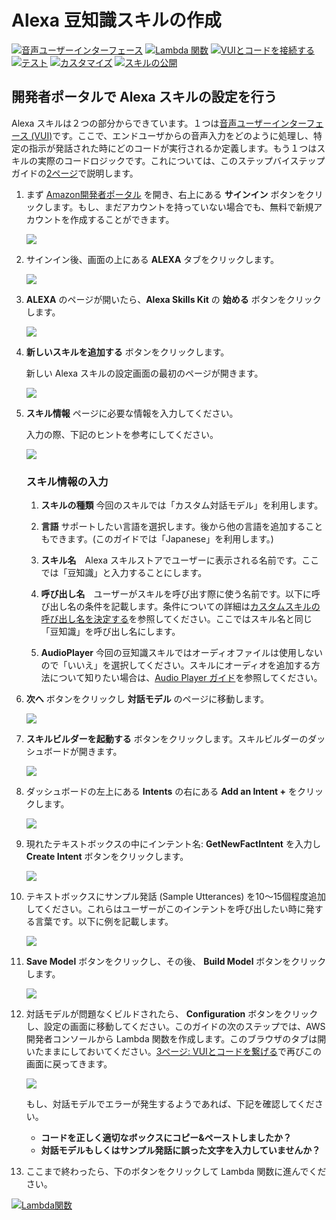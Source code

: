 # Alexa 豆知識スキルの作成
[![音声ユーザーインターフェース](https://m.media-amazon.com/images/G/01/mobile-apps/dex/alexa/alexa-skills-kit/jp/tutorials/navigation/1-on.png)](1-voice-user-interface.md)
[![Lambda 関数](https://m.media-amazon.com/images/G/01/mobile-apps/dex/alexa/alexa-skills-kit/jp/tutorials/navigation/2-off.png)](2-lambda-function.md)
[![VUIとコードを接続する](https://m.media-amazon.com/images/G/01/mobile-apps/dex/alexa/alexa-skills-kit/jp/tutorials/navigation/3-off.png)](3-connect-vui-to-code.md)
[![テスト](https://m.media-amazon.com/images/G/01/mobile-apps/dex/alexa/alexa-skills-kit/jp/tutorials/navigation/4-off.png)](4-testing.md)
[![カスタマイズ](https://m.media-amazon.com/images/G/01/mobile-apps/dex/alexa/alexa-skills-kit/jp/tutorials/navigation/5-off.png)](5-customization.md)
[![スキルの公開](https://m.media-amazon.com/images/G/01/mobile-apps/dex/alexa/alexa-skills-kit/jp/tutorials/navigation/6-off.png)](6-publication.md)


## 開発者ポータルで Alexa スキルの設定を行う

Alexa スキルは２つの部分からできています。１つは[音声ユーザーインターフェース (VUI)](https://developer.amazon.com/public/solutions/alexa/alexa-skills-kit/docs/defining-the-voice-interface)です。ここで、エンドユーザからの音声入力をどのように処理し、特定の指示が発話された時にどのコードが実行されるか定義します。もう１つはスキルの実際のコードロジックです。これについては、このステップバイステップガイドの[2ページ](2-lambda-function.md)で説明します。

1.  まず [Amazon開発者ポータル](http://developer.amazon.com) を開き、右上にある **サインイン** ボタンをクリックします。もし、まだアカウントを持っていない場合でも、無料で新規アカウントを作成することができます。

    ![](https://m.media-amazon.com/images/G/01/mobile-apps/dex/alexa/alexa-skills-kit/jp/tutorials/fact/1-1-developer-portal.png)

2.  サインイン後、画面の上にある **ALEXA** タブをクリックします。

    ![](https://m.media-amazon.com/images/G/01/mobile-apps/dex/alexa/alexa-skills-kit/jp/tutorials/fact/1-2-alexa-button.png)

3.  **ALEXA** のページが開いたら、**Alexa Skills Kit** の **始める** ボタンをクリックします。

    ![](https://m.media-amazon.com/images/G/01/mobile-apps/dex/alexa/alexa-skills-kit/jp/tutorials/fact/1-3-alexa-skills-kit.png)

4.  **新しいスキルを追加する** ボタンをクリックします。 

	新しい Alexa スキルの設定画面の最初のページが開きます。

    ![](https://m.media-amazon.com/images/G/01/mobile-apps/dex/alexa/alexa-skills-kit/jp/tutorials/fact/1-4-add-a-new-skill.png)

5.  **スキル情報** ページに必要な情報を入力してください。 

	入力の際、下記のヒントを参考にしてください。

    ![](https://m.media-amazon.com/images/G/01/mobile-apps/dex/alexa/alexa-skills-kit/jp/tutorials/fact/1-5-skill-information.png)
    
    ### スキル情報の入力
    1.  **スキルの種類** 	今回のスキルでは「カスタム対話モデル」を利用します。

    2.  **言語** 	サポートしたい言語を選択します。後から他の言語を追加することもできます。(このガイドでは「Japanese」を利用します。)

    3.  **スキル名**　Alexa スキルストアでユーザーに表示される名前です。ここでは「豆知識」と入力することにします。

    4.  **呼び出し名**　ユーザーがスキルを呼び出す際に使う名前です。以下に呼び出し名の条件を記載します。条件についての詳細は[カスタムスキルの呼び出し名を決定する](https://developer.amazon.com/public/solutions/alexa/alexa-skills-kit/docs/choosing-the-invocation-name-for-an-alexa-skill)を参照してください。ここではスキル名と同じ「豆知識」を呼び出し名にします。
    
    5.  **AudioPlayer** 今回の豆知識スキルではオーディオファイルは使用しないので「いいえ」を選択してください。スキルにオーディオを追加する方法について知りたい場合は、[Audio Player ガイド](https://github.com/alexa/skill-sample-nodejs-audio-player)を参照してください。

6.  **次へ** ボタンをクリックし **対話モデル** のページに移動します。

    ![](https://m.media-amazon.com/images/G/01/mobile-apps/dex/alexa/alexa-skills-kit/jp/tutorials/fact/1-6-next-button.png)

7.  **スキルビルダーを起動する** ボタンをクリックします。スキルビルダーのダッシュボードが開きます。
    
    ![](https://m.media-amazon.com/images/G/01/mobile-apps/dex/alexa/alexa-skills-kit/jp/tutorials/fact/1-7-skill-builder-launch.png)

8.  ダッシュボードの左上にある **Intents** の右にある **Add an Intent +** をクリックします。
    
    ![](https://m.media-amazon.com/images/G/01/mobile-apps/dex/alexa/alexa-skills-kit/jp/tutorials/fact/1-8-intents-button.png)

9.  現れたテキストボックスの中にインテント名: **GetNewFactIntent** を入力し **Create Intent** ボタンをクリックします。
   
    ![](https://m.media-amazon.com/images/G/01/mobile-apps/dex/alexa/alexa-skills-kit/jp/tutorials/fact/1-9-add-custom-intent.png)

10. テキストボックスにサンプル発話 (Sample Utterances) を10〜15個程度追加してください。これらはユーザーがこのインテントを呼び出したい時に発する言葉です。以下に例を記載します。
    
    ![](https://m.media-amazon.com/images/G/01/mobile-apps/dex/alexa/alexa-skills-kit/jp/tutorials/fact/1-10-sample-utterances.png)

11. **Save Model** ボタンをクリックし、その後、 **Build Model** ボタンをクリックします。
    
    ![](https://m.media-amazon.com/images/G/01/mobile-apps/dex/alexa/alexa-skills-kit/jp/tutorials/fact/1-12-skill-builder-build-save-model.png)

12.  対話モデルが問題なくビルドされたら、 **Configuration** ボタンをクリックし、設定の画面に移動してください。このガイドの次のステップでは、AWS 開発者コンソールから Lambda 関数を作成します。このブラウザのタブは開いたままにしておいてください。[3ページ: VUIとコードを繋げる](3-connect-vui-to-code.md)で再びこの画面に戻ってきます。


     ![](https://m.media-amazon.com/images/G/01/mobile-apps/dex/alexa/alexa-skills-kit/jp/tutorials/fact/1-13-skill-builder-configuration.png)

     もし、対話モデルでエラーが発生するようであれば、下記を確認してください。

     *  **コードを正しく適切なボックスにコピー&ペーストしましたか？**
     *  **対話モデルもしくはサンプル発話に誤った文字を入力していませんか？**

13. ここまで終わったら、下のボタンをクリックして Lambda 関数に進んでください。

[![Lambda関数](https://m.media-amazon.com/images/G/01/mobile-apps/dex/alexa/alexa-skills-kit/jp/tutorials/general/buttons/button_next_lambda_function.png)](2-lambda-function.md)
